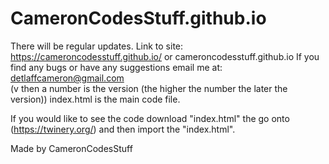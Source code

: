 # CameronCodesStuff.github.io

There will be regular updates.                                               Link to site: https://cameroncodesstuff.github.io/     or     cameroncodesstuff.github.io                                               If you find any bugs or have any suggestions email me at: detlaffcameron@gmail.com                                                                     
(v then a number is the version (the higher the number the later the version))
index.html is the main code file.

If you would like to see the code download "index.html" the  go onto (https://twinery.org/) and then import the "index.html".

Made by CameronCodesStuff                                                                                                                                                                                                                                                                                                                                          
